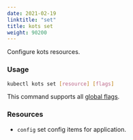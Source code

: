 ```yaml
---
date: 2021-02-19
linktitle: "set"
title: kots set
weight: 90200
---
```


Configure kots resources.

### Usage

```bash
kubectl kots set [resource] [flags]
```

This command supports all [global flags](/kots-cli/global-flags/).

### Resources

* `config` set config items for application.
